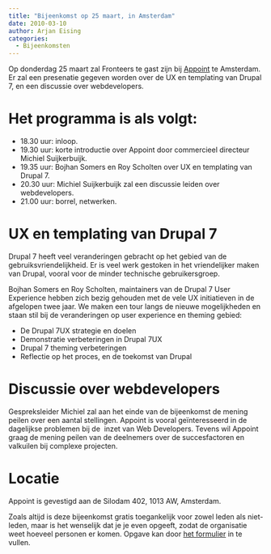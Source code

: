```yaml
---
title: "Bijeenkomst op 25 maart, in Amsterdam"
date: 2010-03-10
author: Arjan Eising
categories: 
  - Bijeenkomsten
---
```

Op donderdag 25 maart zal Fronteers te gast zijn bij [Appoint](http://appoint.nl) te Amsterdam. Er zal een presenatie gegeven worden over de UX en templating van Drupal 7, en een discussie over webdevelopers.

# Het programma is als volgt:

* 18.30 uur: inloop.
* 19.30 uur: korte introductie over Appoint door commercieel directeur Michiel Suijkerbuijk.
* 19.35 uur: Bojhan Somers en Roy Scholten over UX en templating van Drupal 7.
* 20.30 uur: Michiel Suijkerbuijk zal een discussie leiden over webdevelopers.
* 21.00 uur: borrel, netwerken.

# UX en templating van Drupal 7

Drupal 7 heeft veel veranderingen gebracht op het gebied van de gebruiksvriendelijkheid. Er is veel werk gestoken in het vriendelijker maken van Drupal, vooral voor de minder technische gebruikersgroep.

Bojhan Somers en Roy Scholten, maintainers van de Drupal 7 User Experience hebben zich bezig gehouden met de vele UX initiatieven in de afgelopen twee jaar. We maken een tour langs de nieuwe mogelijkheden en staan stil bij de veranderingen op user experience en theming gebied:

* De Drupal 7UX strategie en doelen
* Demonstratie verbeteringen in Drupal 7UX
* Drupal 7 theming verbeteringen
* Reflectie op het proces, en de toekomst van Drupal

# Discussie over webdevelopers

Gespreksleider Michiel zal aan het einde van de bijeenkomst de mening peilen over een aantal stellingen. Appoint is vooral geïnteresseerd in de dagelijkse problemen bij de  inzet van Web Developers. Tevens wil Appoint graag de mening peilen van de deelnemers over de succesfactoren en valkuilen bij complexe projecten.

# Locatie

Appoint is gevestigd aan de Silodam 402, 1013 AW, Amsterdam.

Zoals altijd is deze bijeenkomst gratis toegankelijk voor zowel leden als niet-leden, maar is het wenselijk dat je je even opgeeft, zodat de organisatie weet hoeveel personen er komen. Opgave kan door [het formulier](/bijeenkomsten/planning/#formulier-1) in te vullen.
